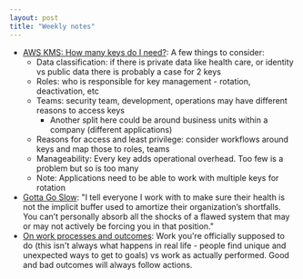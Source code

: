 ```yaml
---
layout: post
title: "Weekly notes"
---
```


* [AWS KMS: How many keys do I need?](https://aws.amazon.com/blogs/security/aws-kms-how-many-keys-do-i-need/): A few things to consider:
  * Data classification: if there is private data like health care, or identity vs public data there is probably a case for 2 keys 
  * Roles: who is responsible for key management - rotation, deactivation, etc
  * Teams: security team, development, operations may have different reasons to access keys
    * Another split here could be around business units within a company (different applications)
  * Reasons for access and least privilege: consider workflows around keys and map those to roles, teams
  * Manageability: Every key adds operational overhead. Too few is a problem but so is too many
  * Note: Applications need to be able to work with multiple keys for rotation
* [Gotta Go Slow](https://www.honeycomb.io/blog/gotta-go-slow-avoiding-burnout): "I tell everyone I work with to make sure their health is not the implicit buffer used to amortize their organization’s shortfalls. You can’t personally absorb all the shocks of a flawed system that may or may not actively be forcing you in that position."
* [On work processes and outcomes](https://surfingcomplexity.blog/2025/05/10/on-work-processes-and-outcomes/): Work you're officially supposed to do (this isn't always what happens in real life - people find unique and unexpected ways to get to goals) vs work as actually performed. Good and bad outcomes will always follow actions.